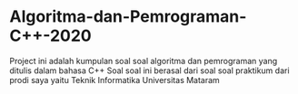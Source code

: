# Algoritma-dan-Pemrograman-C++-2020

Project ini adalah kumpulan soal soal algoritma dan pemrograman yang ditulis dalam bahasa C++
Soal soal ini berasal dari soal soal praktikum dari prodi saya yaitu Teknik Informatika Universitas Mataram

